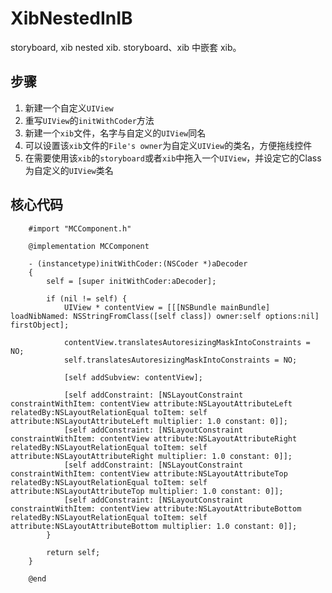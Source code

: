 # XibNestedInIB
storyboard, xib nested xib. storyboard、xib 中嵌套 xib。
 

## 步骤

 1. 新建一个自定义`UIView`
 2. 重写`UIView`的`initWithCoder`方法
 3. 新建一个`xib`文件，名字与自定义的`UIView`同名
 4. 可以设置该`xib`文件的`File's owner`为自定义`UIView`的类名，方便拖线控件
 5. 在需要使用该`xib`的`storyboard`或者`xib`中拖入一个`UIView`，并设定它的Class为自定义的`UIView`类名

## 核心代码

```
    #import "MCComponent.h"
     
    @implementation MCComponent
     
    - (instancetype)initWithCoder:(NSCoder *)aDecoder
    {
        self = [super initWithCoder:aDecoder];
         
        if (nil != self) {
            UIView * contentView = [[[NSBundle mainBundle] loadNibNamed: NSStringFromClass([self class]) owner:self options:nil] firstObject];
             
            contentView.translatesAutoresizingMaskIntoConstraints = NO;
            self.translatesAutoresizingMaskIntoConstraints = NO;
             
            [self addSubview: contentView];
             
            [self addConstraint: [NSLayoutConstraint constraintWithItem: contentView attribute:NSLayoutAttributeLeft relatedBy:NSLayoutRelationEqual toItem: self attribute:NSLayoutAttributeLeft multiplier: 1.0 constant: 0]];
            [self addConstraint: [NSLayoutConstraint constraintWithItem: contentView attribute:NSLayoutAttributeRight relatedBy:NSLayoutRelationEqual toItem: self attribute:NSLayoutAttributeRight multiplier: 1.0 constant: 0]];
            [self addConstraint: [NSLayoutConstraint constraintWithItem: contentView attribute:NSLayoutAttributeTop relatedBy:NSLayoutRelationEqual toItem: self attribute:NSLayoutAttributeTop multiplier: 1.0 constant: 0]];
            [self addConstraint: [NSLayoutConstraint constraintWithItem: contentView attribute:NSLayoutAttributeBottom relatedBy:NSLayoutRelationEqual toItem: self attribute:NSLayoutAttributeBottom multiplier: 1.0 constant: 0]];
        }
         
        return self;
    }
     
    @end
```